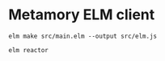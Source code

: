 # Metamory ELM client

```shell
elm make src/main.elm --output src/elm.js
```

```shell
elm reactor
```